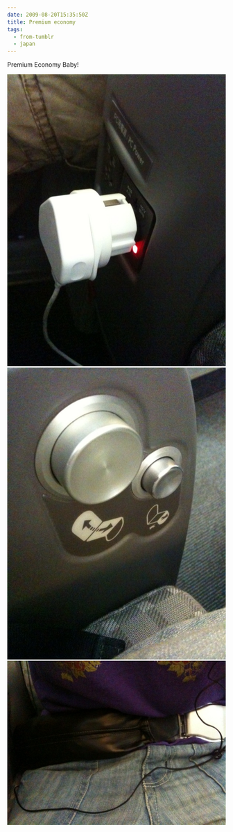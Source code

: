 ```yaml
---
date: 2009-08-20T15:35:50Z
title: Premium economy
tags:
  - from-tumblr
  - japan
---
```


Premium Economy Baby!

![](167385452_0.jpg)
![](167385452_1.jpg)
![](167385452_2.jpg)
